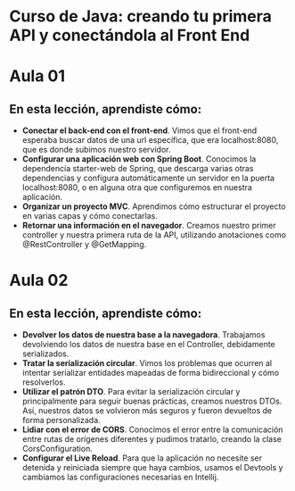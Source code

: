 # Curso de Java: creando tu primera API y conectándola al Front End

# Aula 01

## En esta lección, aprendiste cómo:
- **Conectar el back-end con el front-end**. Vimos que el front-end esperaba buscar datos de una url específica, que era localhost:8080, que es donde subimos nuestro servidor.
- **Configurar una aplicación web con Spring Boot**. Conocimos la dependencia starter-web de Spring, que descarga varias otras dependencias y configura automáticamente un servidor en la puerta localhost:8080, o en alguna otra que configuremos en nuestra aplicación.
- **Organizar un proyecto MVC**. Aprendimos cómo estructurar el proyecto en varias capas y cómo conectarlas.
- **Retornar una información en el navegador**. Creamos nuestro primer controller y nuestra primera ruta de la API, utilizando anotaciones como @RestController y @GetMapping.

# Aula 02

## En esta lección, aprendiste cómo:
- **Devolver los datos de nuestra base a la navegadora**. Trabajamos devolviendo los datos de nuestra base en el Controller, debidamente serializados.
- **Tratar la serialización circular**. Vimos los problemas que ocurren al intentar serializar entidades mapeadas de forma bidireccional y cómo resolverlos.
- **Utilizar el patrón DTO**. Para evitar la serialización circular y principalmente para seguir buenas prácticas, creamos nuestros DTOs. Así, nuestros datos se volvieron más seguros y fueron devueltos de forma personalizada.
- **Lidiar con el error de CORS**. Conocimos el error entre la comunicación entre rutas de orígenes diferentes y pudimos tratarlo, creando la clase CorsConfiguration.
- **Configurar el Live Reload**. Para que la aplicación no necesite ser detenida y reiniciada siempre que haya cambios, usamos el Devtools y cambiamos las configuraciones necesarias en Intellij.